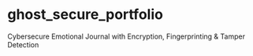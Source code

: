 # ghost_secure_portfolio

Cybersecure Emotional Journal with Encryption, Fingerprinting & Tamper Detection
